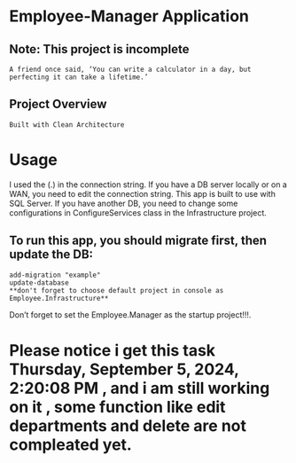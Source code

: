 # Employee-Manager Application



## Note: This project is incomplete 
	A friend once said, ‘You can write a calculator in a day, but perfecting it can take a lifetime.’

## Project Overview
	Built with Clean Architecture

# Usage
 I used the (.) in the connection string. If you have a DB server locally or on a WAN, you need to edit the connection string.
This app is built to use with SQL Server. If you have another DB, you need to change some configurations in ConfigureServices class in the Infrastructure project.
## To run this app, you should migrate first, then update the DB:
    add-migration "example"
    update-database 
    **don't forget to choose default project in console as Employee.Infrastructure**

  Don’t forget to set the Employee.Manager as the startup project!!!.
# Please notice i get this task ‎Thursday, ‎September ‎5, ‎2024, ‏‎2:20:08 PM , and i am still working on it , some function like edit departments and delete are not compleated yet.  
